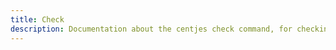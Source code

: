 ```yaml
---
title: Check
description: Documentation about the centjes check command, for checking ledges' consistency
---
```

